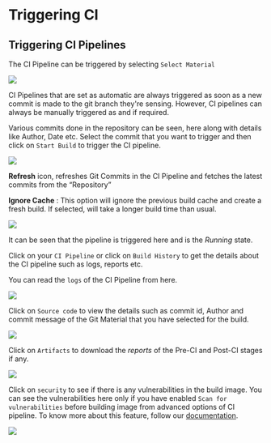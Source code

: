 # Triggering CI

## Triggering CI Pipelines

The CI Pipeline can be triggered by selecting `Select Material`

![](https://devtron-public-asset.s3.us-east-2.amazonaws.com/images/deploying-application/triggering-ci/select-material.jpg)

CI Pipelines that are set as automatic are always triggered as soon as a new commit is made to the git branch they're sensing. However, CI pipelines can always be manually triggered as and if required.

Various commits done in the repository can be seen, here along with details like Author, Date etc. Select the commit that you want to trigger and then click on `Start Build` to trigger the CI pipeline.

![](https://devtron-public-asset.s3.us-east-2.amazonaws.com/images/deploying-application/triggering-ci/start-build-1.jpg)


**Refresh** icon, refreshes Git Commits in the CI Pipeline and fetches the latest commits from the “Repository”

**Ignore Cache** : This option will ignore the previous build cache and create a fresh build. If selected, will take a longer build time than usual.

![](https://devtron-public-asset.s3.us-east-2.amazonaws.com/images/deploying-application/triggering-ci/build-history.jpg)

It can be seen that the pipeline is triggered here and is the _Running_ state.

Click on your `CI Pipeline` or click on `Build History` to get the details about the CI pipeline such as logs, reports etc.

You can read the `logs` of the CI Pipeline from here.

![](https://devtron-public-asset.s3.us-east-2.amazonaws.com/images/deploying-application/triggering-ci/build-history-logs.jpg)

Click on `Source code` to view the details such as commit id, Author and commit message of the Git Material that you have selected for the build.

![](https://devtron-public-asset.s3.us-east-2.amazonaws.com/images/deploying-application/triggering-ci/build-history-sc.jpg)

Click on `Artifacts` to download the _reports_ of the Pre-CI and Post-CI stages if any.

![](https://devtron-public-asset.s3.us-east-2.amazonaws.com/images/deploying-application/triggering-ci/build-history-artifacts.jpg)

Click on `security` to see if there is any vulnerabilities in the build image. You can see the vulnerabilities here only if you have enabled `Scan for vulnerabilities` before building image from advanced options of CI pipeline. To know more about this feature, follow our [documentation](https://docs.devtron.ai/devtron/user-guide/security-features).

![](https://devtron-public-asset.s3.us-east-2.amazonaws.com/images/deploying-application/triggering-ci/build-history-security.jpg)

